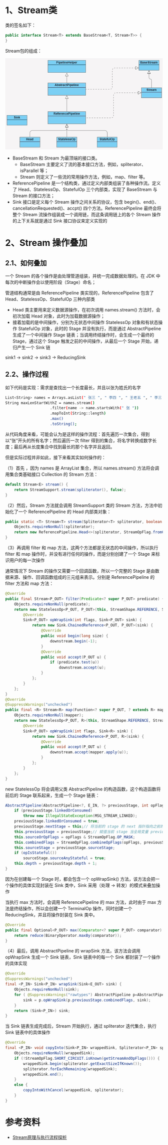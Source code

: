 # 1、Stream类

类的签名如下：
```java
public interface Stream<T> extends BaseStream<T, Stream<T>> {
}
```
Stream包的组成：

![](image/Stream-类结构.png)

- BaseStream 和 Stream 为最顶端的接口类。
    - BaseStream 主要定义了流的基本接口方法，例如，spliterator、isParallel 等；
    - Stream 则定义了一些流的常用操作方法，例如，map、filter 等。
- ReferencePipeline 是一个结构类，通过定义内部类组装了各种操作流。定义了 Head、StatelessOp、StatefulOp 三个内部类，实现了 BaseStream 与 Stream 的接口方法；
- Sink 接口是定义每个 Stream 操作之间关系的协议，包含 begin()、end()、cancellationRequested()、accpt() 四个方法。ReferencePipeline 最终会将整个 Stream 流操作组装成一个调用链，而这条调用链上的各个 Stream 操作的上下关系就是通过 Sink 接口协议来定义实现的

# 2、Stream 操作叠加

## 2.1、如何叠加

一个 Stream 的各个操作是由处理管道组装，并统一完成数据处理的。在 JDK 中每次的中断操作会以使用阶段（Stage）命名；

管道结构通常是由 ReferencePipeline 类实现的，ReferencePipeline 包含了 Head、StatelessOp、StatefulOp 三种内部类
- Head 类主要用来定义数据源操作，在初次调用 names.stream() 方法时，会初次加载 Head 对象，此时为加载数据源操作；
- 接着加载的是中间操作，分别为无状态中间操作 StatelessOp 对象和有状态操作 StatefulOp 对象，此时的 Stage 并没有执行，而是通过 AbstractPipeline 生成了一个中间操作 Stage 链表；当调用终结操作时，会生成一个最终的 Stage，通过这个 Stage 触发之前的中间操作，从最后一个 Stage 开始，递归产生一个 Sink 链

sink1 -> sink2 -> sink3 -> ReducingSink

## 2.2、操作过程

如下代码是实现：需求是查找出一个长度最长，并且以张为姓氏的名字
```bash
List<String> names = Arrays.asList(" 张三 ", " 李四 ", " 王老五 ", " 李三 ", " 刘老四 ", " 王小二 ", " 张四 ", " 张五六七 ");
String maxLenStartWithZ = names.stream()
    	            .filter(name -> name.startsWith(" 张 "))
    	            .mapToInt(String::length)
    	            .max()
    	            .toString();
```
从代码角度来看，可能会认为是这样的操作流程：首先遍历一次集合，得到以“张”开头的所有名字；然后遍历一次 filter 得到的集合，将名字转换成数字长度；最后再从长度集合中找到最长的那个名字并且返回。

但是实际过程并非如此，接下来看其实如何操作的：

（1）首先 ，因为 names 是 ArrayList 集合，所以 names.stream() 方法将会调用集合类基础接口 Collection 的 Stream 方法：
```java
default Stream<E> stream() {
    return StreamSupport.stream(spliterator(), false);
}
```
（2）然后，Stream 方法就会调用 StreamSupport 类的 Stream 方法，方法中初始化了一个 ReferencePipeline 的 Head 内部类对象：
```java
public static <T> Stream<T> stream(Spliterator<T> spliterator, boolean parallel) {
    Objects.requireNonNull(spliterator);
    return new ReferencePipeline.Head<>(spliterator, StreamOpFlag.fromCharacteristics(spliterator), parallel);
}
```
（3）再调用 filter 和 map 方法，这两个方法都是无状态的中间操作，所以执行 filter 和 map 操作时，并没有进行任何的操作，而是分别创建了一个 Stage 来标识用户的每一次操作

通常情况下 Stream 的操作又需要一个回调函数，所以一个完整的 Stage 是由数据来源、操作、回调函数组成的三元组来表示。分别是 ReferencePipeline 的 filter 方法和 map 方法：
```java
@Override
public final Stream<P_OUT> filter(Predicate<? super P_OUT> predicate) {
    Objects.requireNonNull(predicate);
    return new StatelessOp<P_OUT, P_OUT>(this, StreamShape.REFERENCE, StreamOpFlag.NOT_SIZED) {
        @Override
        Sink<P_OUT> opWrapSink(int flags, Sink<P_OUT> sink) {
            return new Sink.ChainedReference<P_OUT, P_OUT>(sink) {
                @Override
                public void begin(long size) {
                    downstream.begin(-1);
                }
                @Override
                public void accept(P_OUT u) {
                    if (predicate.test(u))
                        downstream.accept(u);
                }
            };
        }
    };
}
@Override
@SuppressWarnings("unchecked")
public final <R> Stream<R> map(Function<? super P_OUT, ? extends R> mapper) {
    Objects.requireNonNull(mapper);
    return new StatelessOp<P_OUT, R>(this, StreamShape.REFERENCE, StreamOpFlag.NOT_SORTED | StreamOpFlag.NOT_DISTINCT) {
        @Override
        Sink<P_OUT> opWrapSink(int flags, Sink<R> sink) {
            return new Sink.ChainedReference<P_OUT, R>(sink) {
                @Override
                public void accept(P_OUT u) {
                    downstream.accept(mapper.apply(u));
                }
            };
        }
    };
}
```
new StatelessOp 将会调用父类 AbstractPipeline 的构造函数，这个构造函数将前后的 Stage 联系起来，生成一个 Stage 链表：
```java
AbstractPipeline(AbstractPipeline<?, E_IN, ?> previousStage, int opFlags) {
    if (previousStage.linkedOrConsumed)
        throw new IllegalStateException(MSG_STREAM_LINKED);
    previousStage.linkedOrConsumed = true;
    previousStage.nextStage = this;// 将当前的 stage 的 next 指针指向之前的 stage
    this.previousStage = previousStage;// 赋值当前 stage 当全局变量 previousStage 
    this.sourceOrOpFlags = opFlags & StreamOpFlag.OP_MASK;
    this.combinedFlags = StreamOpFlag.combineOpFlags(opFlags, previousStage.combinedFlags);
    this.sourceStage = previousStage.sourceStage;
    if (opIsStateful())
        sourceStage.sourceAnyStateful = true;
    this.depth = previousStage.depth + 1;
}
```
因为在创建每一个 Stage 时，都会包含一个 opWrapSink() 方法，该方法会把一个操作的具体实现封装在 Sink 类中，Sink 采用（处理 -> 转发）的模式来叠加操作

当执行 max 方法时，会调用 ReferencePipeline 的 max 方法，此时由于 max 方法是终结操作，所以会创建一个 TerminalOp 操作，同时创建一个 ReducingSink，并且将操作封装在 Sink 类中。
```java
@Override
public final Optional<P_OUT> max(Comparator<? super P_OUT> comparator) {
    return reduce(BinaryOperator.maxBy(comparator));
}
```
（4）最后，调用 AbstractPipeline 的 wrapSink 方法，该方法会调用 opWrapSink 生成一个 Sink 链表，Sink 链表中的每一个 Sink 都封装了一个操作的具体实现
```java
@Override
@SuppressWarnings("unchecked")
final <P_IN> Sink<P_IN> wrapSink(Sink<E_OUT> sink) {
    Objects.requireNonNull(sink);
    for ( @SuppressWarnings("rawtypes") AbstractPipeline p=AbstractPipeline.this; p.depth > 0; p=p.previousStage) {
        sink = p.opWrapSink(p.previousStage.combinedFlags, sink);
    }
    return (Sink<P_IN>) sink;
}
```
当 Sink 链表生成完成后，Stream 开始执行，通过 spliterator 迭代集合，执行 Sink 链表中的具体操作
```java
@Override
final <P_IN> void copyInto(Sink<P_IN> wrappedSink, Spliterator<P_IN> spliterator) {
    Objects.requireNonNull(wrappedSink);
    if (!StreamOpFlag.SHORT_CIRCUIT.isKnown(getStreamAndOpFlags())) {
        wrappedSink.begin(spliterator.getExactSizeIfKnown());
        spliterator.forEachRemaining(wrappedSink);
        wrappedSink.end();
    }
    else {
        copyIntoWithCancel(wrappedSink, spliterator);
    }
}
```

# 参考资料

- [Stream原理与执行流程探析](https://mp.weixin.qq.com/s/UGWoRO5-pFB0p01mc73wLA)